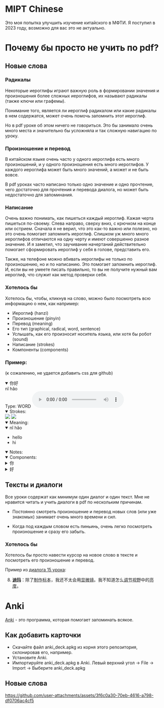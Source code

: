 # MIPT Chinese

Это моя попытка улучшить изучение китайского в МФТИ.
Я поступил в 2023 году, возможно для вас это не актуально.

# Почему бы просто не учить по pdf?

## Новые слова

### Радикалы

Некоторые иероглифы играют важную роль в формировании значения и произношения
более сложных иероглифов, их называют радикалы (также ключи или графемы).

Понимание того, является ли иероглиф радикалом или какие радикалы в нем
содержатся, может очень помочь запомнить этот иероглиф.

Но в pdf уроке об этом ничего не говориться. Это бы занимало очень много места
и значительно бы усложняла и так сложную навигацию по уроку.

### Произношение и перевод

В китайском языке очень часто у одного иероглифа есть много произношений, и у
одного произношения есть много иероглифов.
У каждого иероглифа может быть много значений, а может и не быть вовсе.

В pdf уроках часто написано только одно значение и одно прочтение, чего достаточно
для прочтения и перевода диалога, но может быть недостаточно для запоминания.

### Написание

Очень важно понимать, как пишеться каждый иероглиф.
Кажая черта пишеться по-своему. Слева направо, сверху вниз, с крючком на конце или острием.
Сначала я не верил, что это как-то важно или полезно, но это очень помогает запомнить иероглиф.
Слишком уж много много иероглифов отличаются на одну черту и имеют совершенно разное значение.
И я заметил, что заучивание начертаний действительно помогает сформировать иероглиф у себя в голове, представить его.

Также, на телефоне можно вбивать иероглифы не только по произношению, но и по написанию.
Это помогает запомнить иероглиф. И, если вы не умеете писать правильно, то вы не получите нужный вам иероглиф, что служит как метод проверки себя.

### Хотелось бы

Хотелось бы, чтобы, кликнув на слово, можно было посмотреть всю информацию о нем, как например:

- Иероглиф (hanzi)
- Произношение (pinyin)
- Перевод (meaning)
- Его тип (graphical, radical, word, sentence)
- Услышать, как его произносит носитель языка, или хотя бы робот (sound)
- Написание (strokes)
- Компоненты (components)

### Пример:

(к сожалению, не удается добавить css для github)

<details class="info" open>
  <summary>
    <span class="hanzi">你好</span>
  </summary>
  <div class="pinyin">nǐ hǎo</div>
  <span class="hanzi-type-block"
    >Type:
    <span class="hanzi-type">WORD</span>
  </span>
<audio controls>
  <source src="assets/你好-sound.mp3" type="audio/mpeg" />
  Your browser does not support the audio element.
</audio>
  <details class="strokes" open>
    <summary>Strokes:</summary>
    <div>
      <img class="animated-gif" src="assets/你-strokes.gif" />
      <img class="animated-gif" src="assets/好-strokes.gif" />
    </div>
  </details>
  <details class="meaning" open>
    <summary>Meaning:</summary>
    <div>
      <details class="meaning-item" open="">
        <summary>nǐ hǎo</summary>
        <ul>
          <li>hello</li>
          <li>hi</li>
        </ul>
      </details>
    </div>
  </details>
  <details class="notes" open>
    <summary>Notes:</summary>
  </details>
  <details class="components" open>
    <summary>Components:</summary>
    <div>
      <details class="components-item">
        <summary>
          <span class="hanzi">你</span>
        </summary>
        <div class="pinyin">nǐ</div>
        <span class="hanzi-type-block"
          >Type:
          <span class="hanzi-type">WORD</span>
        </span>
        <span class="sound"
          ><audio controls="" src="assets/你-sound.mp3"></audio
        ></span>
        <details class="strokes" open>
          <summary>Strokes:</summary>
          <div>
            <img class="animated-gif" src="assets/你-strokes.gif" />
          </div>
        </details>
        <details class="meaning" open>
          <summary>Meaning:</summary>
          <div>
            <details class="meaning-item" open="">
              <summary>nǐ</summary>
              <ul>
                <li>you (informal, as opposed to courteous 您[nin2])</li>
              </ul>
            </details>
          </div>
        </details>
        <details class="notes" open>
          <summary>Notes:</summary>
        </details>
        <details class="components" open>
          <summary>Components:</summary>
          <div>
            <details class="components-item">
              <summary>
                <span class="hanzi">亻</span>
              </summary>
              <div class="pinyin">rén</div>
              <span class="hanzi-type-block"
                >Type:
                <span class="hanzi-type">RADICAL</span>
              </span>
              <span class="sound"
                ><audio controls="" src="assets/亻-sound.mp3"></audio
              ></span>
              <details class="strokes" open>
                <summary>Strokes:</summary>
                <div>
                  <img class="animated-gif" src="assets/亻-strokes.gif" />
                </div>
              </details>
              <details class="meaning" open>
                <summary>Meaning:</summary>
                <div>
                  <details class="meaning-item" open="">
                    <summary>1</summary>
                    <ul>
                      <li>human</li>
                    </ul>
                  </details>
                </div>
              </details>
              <details class="notes" open>
                <summary>Notes:</summary>
              </details>
              <details class="components" open>
                <summary>Components:</summary>
                <div>
                  <details class="components-item">
                    <summary>
                      <span class="hanzi">㇒</span>
                    </summary>
                    <div class="pinyin">㇒</div>
                    <span class="hanzi-type-block"
                      >Type:
                      <span class="hanzi-type">GRAPHICAL</span>
                    </span>
                    <span class="sound"
                      ><audio controls="" src="assets/㇒-sound.mp3"></audio
                    ></span>
                    <details class="strokes" open>
                      <summary>Strokes:</summary>
                      <div>
                        <img class="animated-gif" src="assets/㇒-strokes.gif" />
                      </div>
                    </details>
                    <details class="meaning" open>
                      <summary>Meaning:</summary>
                      <div></div>
                    </details>
                    <details class="notes" open>
                      <summary>Notes:</summary>
                    </details>
                    <details class="components" open>
                      <summary>Components:</summary>
                      <div></div>
                    </details>
                  </details>
                  <details class="components-item">
                    <summary>
                      <span class="hanzi">丨</span>
                    </summary>
                    <div class="pinyin">gǔn</div>
                    <span class="hanzi-type-block"
                      >Type:
                      <span class="hanzi-type">RADICAL</span>
                    </span>
                    <span class="sound"
                      ><audio controls="" src="assets/丨-sound.mp3"></audio
                    ></span>
                    <details class="strokes" open>
                      <summary>Strokes:</summary>
                      <div>
                        <img class="animated-gif" src="assets/丨-strokes.gif" />
                      </div>
                    </details>
                    <details class="meaning" open>
                      <summary>Meaning:</summary>
                      <div>
                        <details class="meaning-item" open="">
                          <summary>1</summary>
                          <ul>
                            <li>line</li>
                          </ul>
                        </details>
                      </div>
                    </details>
                    <details class="notes" open>
                      <summary>Notes:</summary>
                    </details>
                    <details class="components" open>
                      <summary>Components:</summary>
                      <div></div>
                    </details>
                  </details>
                </div>
              </details>
            </details>
            <details class="components-item">
              <summary>
                <span class="hanzi">尔</span>
              </summary>
              <div class="pinyin">ěr</div>
              <span class="hanzi-type-block"
                >Type:
                <span class="hanzi-type">WORD</span>
              </span>
              <span class="sound"
                ><audio controls="" src="assets/尔-sound.mp3"></audio
              ></span>
              <details class="strokes" open>
                <summary>Strokes:</summary>
                <div>
                  <img class="animated-gif" src="assets/尔-strokes.gif" />
                </div>
              </details>
              <details class="meaning" open>
                <summary>Meaning:</summary>
                <div>
                  <details class="meaning-item" open="">
                    <summary>ěr</summary>
                    <ul>
                      <li>variant of 爾|尔[er3]</li>
                    </ul>
                  </details>
                  <details class="meaning-item" open="">
                    <summary>ěr</summary>
                    <ul>
                      <li>thus</li>
                      <li>so</li>
                      <li>like that</li>
                      <li>you</li>
                      <li>thou</li>
                    </ul>
                  </details>
                </div>
              </details>
              <details class="notes" open>
                <summary>Notes:</summary>
              </details>
              <details class="components" open>
                <summary>Components:</summary>
                <div>
                  <details class="components-item">
                    <summary>
                      <span class="hanzi">小</span>
                    </summary>
                    <div class="pinyin">xiǎo</div>
                    <span class="hanzi-type-block"
                      >Type:
                      <span class="hanzi-type">RADICAL</span>
                    </span>
                    <span class="sound"
                      ><audio controls="" src="assets/小-sound.mp3"></audio
                    ></span>
                    <details class="strokes" open>
                      <summary>Strokes:</summary>
                      <div>
                        <img class="animated-gif" src="assets/小-strokes.gif" />
                      </div>
                    </details>
                    <details class="meaning" open>
                      <summary>Meaning:</summary>
                      <div>
                        <details class="meaning-item" open="">
                          <summary>1</summary>
                          <ul>
                            <li>small</li>
                          </ul>
                        </details>
                      </div>
                    </details>
                    <details class="notes" open>
                      <summary>Notes:</summary>
                    </details>
                    <details class="components" open>
                      <summary>Components:</summary>
                      <div>
                        <details class="components-item">
                          <summary>
                            <span class="hanzi">亅</span>
                          </summary>
                          <div class="pinyin">jué</div>
                          <span class="hanzi-type-block"
                            >Type:
                            <span class="hanzi-type">RADICAL</span>
                          </span>
                          <span class="sound"
                            ><audio
                              controls=""
                              src="assets/亅-sound.mp3"
                            ></audio
                          ></span>
                          <details class="strokes" open>
                            <summary>Strokes:</summary>
                            <div>
                              <img
                                class="animated-gif"
                                src="assets/亅-strokes.gif"
                              />
                            </div>
                          </details>
                          <details class="meaning" open>
                            <summary>Meaning:</summary>
                            <div>
                              <details class="meaning-item" open="">
                                <summary>1</summary>
                                <ul>
                                  <li>hook</li>
                                </ul>
                              </details>
                            </div>
                          </details>
                          <details class="notes" open>
                            <summary>Notes:</summary>
                          </details>
                          <details class="components" open>
                            <summary>Components:</summary>
                            <div></div>
                          </details>
                        </details>
                        <details class="components-item">
                          <summary>
                            <span class="hanzi">八</span>
                          </summary>
                          <div class="pinyin">[ bā | bá ]</div>
                          <span class="hanzi-type-block"
                            >Type:
                            <span class="hanzi-type">RADICAL</span>
                          </span>
                          <span class="sound"
                            ><audio
                              controls=""
                              src="assets/八-sound.mp3"
                            ></audio
                          ></span>
                          <details class="strokes" open>
                            <summary>Strokes:</summary>
                            <div>
                              <img
                                class="animated-gif"
                                src="assets/八-strokes.gif"
                              />
                            </div>
                          </details>
                          <details class="meaning" open>
                            <summary>Meaning:</summary>
                            <div>
                              <details class="meaning-item" open="">
                                <summary>1</summary>
                                <ul>
                                  <li>eight</li>
                                  <li>divide</li>
                                </ul>
                              </details>
                            </div>
                          </details>
                          <details class="notes" open>
                            <summary>Notes:</summary>
                          </details>
                          <details class="components" open>
                            <summary>Components:</summary>
                            <div>
                              <details class="components-item">
                                <summary>
                                  <span class="hanzi">㇒</span>
                                </summary>
                                <div class="pinyin">㇒</div>
                                <span class="hanzi-type-block"
                                  >Type:
                                  <span class="hanzi-type">GRAPHICAL</span>
                                </span>
                                <span class="sound"
                                  ><audio
                                    controls=""
                                    src="assets/㇒-sound.mp3"
                                  ></audio
                                ></span>
                                <details class="strokes" open>
                                  <summary>Strokes:</summary>
                                  <div>
                                    <img
                                      class="animated-gif"
                                      src="assets/㇒-strokes.gif"
                                    />
                                  </div>
                                </details>
                                <details class="meaning" open>
                                  <summary>Meaning:</summary>
                                  <div></div>
                                </details>
                                <details class="notes" open>
                                  <summary>Notes:</summary>
                                </details>
                                <details class="components" open>
                                  <summary>Components:</summary>
                                  <div></div>
                                </details>
                              </details>
                            </div>
                          </details>
                        </details>
                      </div>
                    </details>
                  </details>
                  <details class="components-item">
                    <summary>
                      <span class="hanzi">⺈</span>
                    </summary>
                    <div class="pinyin">⺈</div>
                    <span class="hanzi-type-block"
                      >Type:
                      <span class="hanzi-type">RADICAL</span>
                    </span>
                    <span class="sound"
                      ><audio controls="" src="assets/⺈-sound.mp3"></audio
                    ></span>
                    <details class="strokes" open>
                      <summary>Strokes:</summary>
                      <div>
                        <img class="animated-gif" src="assets/⺈-strokes.gif" />
                      </div>
                    </details>
                    <details class="meaning" open>
                      <summary>Meaning:</summary>
                      <div>
                        <details class="meaning-item" open="">
                          <summary>1</summary>
                          <ul>
                            <li>knife</li>
                          </ul>
                        </details>
                      </div>
                    </details>
                    <details class="notes" open>
                      <summary>Notes:</summary>
                    </details>
                    <details class="components" open>
                      <summary>Components:</summary>
                      <div>
                        <details class="components-item">
                          <summary>
                            <span class="hanzi">勹</span>
                          </summary>
                          <div class="pinyin">bāo</div>
                          <span class="hanzi-type-block"
                            >Type:
                            <span class="hanzi-type">RADICAL</span>
                          </span>
                          <span class="sound"
                            ><audio
                              controls=""
                              src="assets/勹-sound.mp3"
                            ></audio
                          ></span>
                          <details class="strokes" open>
                            <summary>Strokes:</summary>
                            <div>
                              <img
                                class="animated-gif"
                                src="assets/勹-strokes.gif"
                              />
                            </div>
                          </details>
                          <details class="meaning" open>
                            <summary>Meaning:</summary>
                            <div>
                              <details class="meaning-item" open="">
                                <summary>1</summary>
                                <ul>
                                  <li>wrap</li>
                                </ul>
                              </details>
                            </div>
                          </details>
                          <details class="notes" open>
                            <summary>Notes:</summary>
                          </details>
                          <details class="components" open>
                            <summary>Components:</summary>
                            <div>
                              <details class="components-item">
                                <summary>
                                  <span class="hanzi">㇒</span>
                                </summary>
                                <div class="pinyin">㇒</div>
                                <span class="hanzi-type-block"
                                  >Type:
                                  <span class="hanzi-type">GRAPHICAL</span>
                                </span>
                                <span class="sound"
                                  ><audio
                                    controls=""
                                    src="assets/㇒-sound.mp3"
                                  ></audio
                                ></span>
                                <details class="strokes" open>
                                  <summary>Strokes:</summary>
                                  <div>
                                    <img
                                      class="animated-gif"
                                      src="assets/㇒-strokes.gif"
                                    />
                                  </div>
                                </details>
                                <details class="meaning" open>
                                  <summary>Meaning:</summary>
                                  <div></div>
                                </details>
                                <details class="notes" open>
                                  <summary>Notes:</summary>
                                </details>
                                <details class="components" open>
                                  <summary>Components:</summary>
                                  <div></div>
                                </details>
                              </details>
                              <details class="components-item">
                                <summary>
                                  <span class="hanzi">㇆</span>
                                </summary>
                                <div class="pinyin">㇆</div>
                                <span class="hanzi-type-block"
                                  >Type:
                                  <span class="hanzi-type">GRAPHICAL</span>
                                </span>
                                <span class="sound"
                                  ><audio
                                    controls=""
                                    src="assets/㇆-sound.mp3"
                                  ></audio
                                ></span>
                                <details class="strokes" open>
                                  <summary>Strokes:</summary>
                                  <div>
                                    <img
                                      class="animated-gif"
                                      src="assets/㇆-strokes.gif"
                                    />
                                  </div>
                                </details>
                                <details class="meaning" open>
                                  <summary>Meaning:</summary>
                                  <div></div>
                                </details>
                                <details class="notes" open>
                                  <summary>Notes:</summary>
                                </details>
                                <details class="components" open>
                                  <summary>Components:</summary>
                                  <div></div>
                                </details>
                              </details>
                            </div>
                          </details>
                        </details>
                      </div>
                    </details>
                  </details>
                </div>
              </details>
            </details>
          </div>
        </details>
      </details>
      <details class="components-item">
        <summary>
          <span class="hanzi">好</span>
        </summary>
        <div class="pinyin">[ hǎo | hào ]</div>
        <span class="hanzi-type-block"
          >Type:
          <span class="hanzi-type">WORD</span>
        </span>
        <span class="sound"
          ><audio controls="" src="assets/好-sound.mp3"></audio
        ></span>
        <details class="strokes" open>
          <summary>Strokes:</summary>
          <div>
            <img class="animated-gif" src="assets/好-strokes.gif" />
          </div>
        </details>
        <details class="meaning" open>
          <summary>Meaning:</summary>
          <div>
            <details class="meaning-item" open="">
              <summary>hǎo</summary>
              <ul>
                <li>good</li>
                <li>well</li>
                <li>proper</li>
                <li>good to</li>
                <li>easy to</li>
                <li>very</li>
                <li>so</li>
                <li>(suffix indicating completion or readiness)</li>
                <li>(of two people) close</li>
                <li>on intimate terms</li>
                <li>(after a personal pronoun) hello</li>
              </ul>
            </details>
            <details class="meaning-item" open="">
              <summary>hào</summary>
              <ul>
                <li>to be fond of</li>
                <li>to have a tendency to</li>
                <li>to be prone to</li>
              </ul>
            </details>
          </div>
        </details>
        <details class="notes" open>
          <summary>Notes:</summary>
        </details>
        <details class="components" open>
          <summary>Components:</summary>
          <div>
            <details class="components-item">
              <summary>
                <span class="hanzi">女</span>
              </summary>
              <div class="pinyin">[ nǚ | nǜ | rǔ ]</div>
              <span class="hanzi-type-block"
                >Type:
                <span class="hanzi-type">RADICAL</span>
              </span>
              <span class="sound"
                ><audio controls="" src="assets/女-sound.mp3"></audio
              ></span>
              <details class="strokes" open>
                <summary>Strokes:</summary>
                <div>
                  <img class="animated-gif" src="assets/女-strokes.gif" />
                </div>
              </details>
              <details class="meaning" open>
                <summary>Meaning:</summary>
                <div>
                  <details class="meaning-item" open="">
                    <summary>1</summary>
                    <ul>
                      <li>woman</li>
                    </ul>
                  </details>
                </div>
              </details>
              <details class="notes" open>
                <summary>Notes:</summary>
              </details>
              <details class="components" open>
                <summary>Components:</summary>
                <div>
                  <details class="components-item">
                    <summary>
                      <span class="hanzi">㇛</span>
                    </summary>
                    <div class="pinyin">㇛</div>
                    <span class="hanzi-type-block"
                      >Type:
                      <span class="hanzi-type">GRAPHICAL</span>
                    </span>
                    <span class="sound"
                      ><audio controls="" src="assets/㇛-sound.mp3"></audio
                    ></span>
                    <details class="strokes" open>
                      <summary>Strokes:</summary>
                      <div>
                        <img class="animated-gif" src="assets/㇛-strokes.gif" />
                      </div>
                    </details>
                    <details class="meaning" open>
                      <summary>Meaning:</summary>
                      <div></div>
                    </details>
                    <details class="notes" open>
                      <summary>Notes:</summary>
                    </details>
                    <details class="components" open>
                      <summary>Components:</summary>
                      <div></div>
                    </details>
                  </details>
                  <details class="components-item">
                    <summary>
                      <span class="hanzi">丆</span>
                    </summary>
                    <div class="pinyin">hǎn</div>
                    <span class="hanzi-type-block"
                      >Type:
                      <span class="hanzi-type">WORD</span>
                    </span>
                    <span class="sound"
                      ><audio controls="" src="assets/丆-sound.mp3"></audio
                    ></span>
                    <details class="strokes" open>
                      <summary>Strokes:</summary>
                      <div>
                        <img class="animated-gif" src="assets/丆-strokes.gif" />
                      </div>
                    </details>
                    <details class="meaning" open>
                      <summary>Meaning:</summary>
                      <div>
                        <details class="meaning-item" open="">
                          <summary>xx</summary>
                          <ul>
                            <li>
                              one of the characters used in kwukyel (phonetic
                              &quot;myeon&quot;), an ancient Korean writing
                              system
                            </li>
                          </ul>
                        </details>
                      </div>
                    </details>
                    <details class="notes" open>
                      <summary>Notes:</summary>
                    </details>
                    <details class="components" open>
                      <summary>Components:</summary>
                      <div>
                        <details class="components-item">
                          <summary>
                            <span class="hanzi">一</span>
                          </summary>
                          <div class="pinyin">[ yī | yí | yì ]</div>
                          <span class="hanzi-type-block"
                            >Type:
                            <span class="hanzi-type">RADICAL</span>
                          </span>
                          <span class="sound"
                            ><audio
                              controls=""
                              src="assets/一-sound.mp3"
                            ></audio
                          ></span>
                          <details class="strokes" open>
                            <summary>Strokes:</summary>
                            <div>
                              <img
                                class="animated-gif"
                                src="assets/一-strokes.gif"
                              />
                            </div>
                          </details>
                          <details class="meaning" open>
                            <summary>Meaning:</summary>
                            <div>
                              <details class="meaning-item" open="">
                                <summary>1</summary>
                                <ul>
                                  <li>one</li>
                                </ul>
                              </details>
                            </div>
                          </details>
                          <details class="notes" open>
                            <summary>Notes:</summary>
                          </details>
                          <details class="components" open>
                            <summary>Components:</summary>
                            <div></div>
                          </details>
                        </details>
                        <details class="components-item">
                          <summary>
                            <span class="hanzi">丿</span>
                          </summary>
                          <div class="pinyin">[ piě | yì ]</div>
                          <span class="hanzi-type-block"
                            >Type:
                            <span class="hanzi-type">RADICAL</span>
                          </span>
                          <span class="sound"
                            ><audio
                              controls=""
                              src="assets/丿-sound.mp3"
                            ></audio
                          ></span>
                          <details class="strokes" open>
                            <summary>Strokes:</summary>
                            <div>
                              <img
                                class="animated-gif"
                                src="assets/丿-strokes.gif"
                              />
                            </div>
                          </details>
                          <details class="meaning" open>
                            <summary>Meaning:</summary>
                            <div>
                              <details class="meaning-item" open="">
                                <summary>1</summary>
                                <ul>
                                  <li>bend</li>
                                </ul>
                              </details>
                            </div>
                          </details>
                          <details class="notes" open>
                            <summary>Notes:</summary>
                          </details>
                          <details class="components" open>
                            <summary>Components:</summary>
                            <div></div>
                          </details>
                        </details>
                      </div>
                    </details>
                  </details>
                </div>
              </details>
            </details>
            <details class="components-item">
              <summary>
                <span class="hanzi">子</span>
              </summary>
              <div class="pinyin">[ zi | zǐ ]</div>
              <span class="hanzi-type-block"
                >Type:
                <span class="hanzi-type">RADICAL</span>
              </span>
              <span class="sound"
                ><audio controls="" src="assets/子-sound.mp3"></audio
              ></span>
              <details class="strokes" open>
                <summary>Strokes:</summary>
                <div>
                  <img class="animated-gif" src="assets/子-strokes.gif" />
                </div>
              </details>
              <details class="meaning" open>
                <summary>Meaning:</summary>
                <div>
                  <details class="meaning-item" open="">
                    <summary>1</summary>
                    <ul>
                      <li>child</li>
                    </ul>
                  </details>
                </div>
              </details>
              <details class="notes" open>
                <summary>Notes:</summary>
              </details>
              <details class="components" open>
                <summary>Components:</summary>
                <div>
                  <details class="components-item">
                    <summary>
                      <span class="hanzi">一</span>
                    </summary>
                    <div class="pinyin">[ yī | yí | yì ]</div>
                    <span class="hanzi-type-block"
                      >Type:
                      <span class="hanzi-type">RADICAL</span>
                    </span>
                    <span class="sound"
                      ><audio controls="" src="assets/一-sound.mp3"></audio
                    ></span>
                    <details class="strokes" open>
                      <summary>Strokes:</summary>
                      <div>
                        <img class="animated-gif" src="assets/一-strokes.gif" />
                      </div>
                    </details>
                    <details class="meaning" open>
                      <summary>Meaning:</summary>
                      <div>
                        <details class="meaning-item" open="">
                          <summary>1</summary>
                          <ul>
                            <li>one</li>
                          </ul>
                        </details>
                      </div>
                    </details>
                    <details class="notes" open>
                      <summary>Notes:</summary>
                    </details>
                    <details class="components" open>
                      <summary>Components:</summary>
                      <div></div>
                    </details>
                  </details>
                  <details class="components-item">
                    <summary>
                      <span class="hanzi">了</span>
                    </summary>
                    <div class="pinyin">[ le | liǎo | liào ]</div>
                    <span class="hanzi-type-block"
                      >Type:
                      <span class="hanzi-type">WORD</span>
                    </span>
                    <span class="sound"
                      ><audio controls="" src="assets/了-sound.mp3"></audio
                    ></span>
                    <details class="strokes" open>
                      <summary>Strokes:</summary>
                      <div>
                        <img class="animated-gif" src="assets/了-strokes.gif" />
                      </div>
                    </details>
                    <details class="meaning" open>
                      <summary>Meaning:</summary>
                      <div>
                        <details class="meaning-item" open="">
                          <summary>le</summary>
                          <ul>
                            <li>(completed action marker)</li>
                            <li>
                              (modal particle indicating change of state,
                              situation now)
                            </li>
                            <li>
                              (modal particle intensifying preceding clause)
                            </li>
                          </ul>
                        </details>
                        <details class="meaning-item" open="">
                          <summary>liǎo</summary>
                          <ul>
                            <li>to finish</li>
                            <li>to achieve</li>
                            <li>variant of 瞭|了[liao3]</li>
                            <li>to understand clearly</li>
                          </ul>
                        </details>
                        <details class="meaning-item" open="">
                          <summary>liǎo</summary>
                          <ul>
                            <li>(of eyes) bright</li>
                            <li>clear-sighted</li>
                            <li>to understand clearly</li>
                          </ul>
                        </details>
                        <details class="meaning-item" open="">
                          <summary>liào</summary>
                          <ul>
                            <li>unofficial variant of 瞭[liao4]</li>
                          </ul>
                        </details>
                      </div>
                    </details>
                    <details class="notes" open>
                      <summary>Notes:</summary>
                    </details>
                    <details class="components" open>
                      <summary>Components:</summary>
                      <div>
                        <details class="components-item">
                          <summary>
                            <span class="hanzi">亅</span>
                          </summary>
                          <div class="pinyin">jué</div>
                          <span class="hanzi-type-block"
                            >Type:
                            <span class="hanzi-type">RADICAL</span>
                          </span>
                          <span class="sound"
                            ><audio
                              controls=""
                              src="assets/亅-sound.mp3"
                            ></audio
                          ></span>
                          <details class="strokes" open>
                            <summary>Strokes:</summary>
                            <div>
                              <img
                                class="animated-gif"
                                src="assets/亅-strokes.gif"
                              />
                            </div>
                          </details>
                          <details class="meaning" open>
                            <summary>Meaning:</summary>
                            <div>
                              <details class="meaning-item" open="">
                                <summary>1</summary>
                                <ul>
                                  <li>hook</li>
                                </ul>
                              </details>
                            </div>
                          </details>
                          <details class="notes" open>
                            <summary>Notes:</summary>
                          </details>
                          <details class="components" open>
                            <summary>Components:</summary>
                            <div></div>
                          </details>
                        </details>
                        <details class="components-item">
                          <summary>
                            <span class="hanzi">㇇</span>
                          </summary>
                          <div class="pinyin">㇇</div>
                          <span class="hanzi-type-block"
                            >Type:
                            <span class="hanzi-type">GRAPHICAL</span>
                          </span>
                          <span class="sound"
                            ><audio
                              controls=""
                              src="assets/㇇-sound.mp3"
                            ></audio
                          ></span>
                          <details class="strokes" open>
                            <summary>Strokes:</summary>
                            <div>
                              <img
                                class="animated-gif"
                                src="assets/㇇-strokes.gif"
                              />
                            </div>
                          </details>
                          <details class="meaning" open>
                            <summary>Meaning:</summary>
                            <div></div>
                          </details>
                          <details class="notes" open>
                            <summary>Notes:</summary>
                          </details>
                          <details class="components" open>
                            <summary>Components:</summary>
                            <div></div>
                          </details>
                        </details>
                      </div>
                    </details>
                  </details>
                </div>
              </details>
            </details>
          </div>
        </details>
      </details>
    </div>
  </details>
</details>

## Тексты и диалоги

Все уроки содержат как минимум один диалог и один текст.
Мне не нравится читать и учить диалоги в pdf по нескольким причинам.

- Постоянно смотреть произношение и перевод новых слов (или уже знакомых) занимает очень много времени и сил.

- Когда под каждым словом есть пиньинь, очень легко посмотреть произношение и сразу его забыть.

### Хотелось бы

Хотелось бы просто навести курсор на новое слово в тексте и посмотреть его произношение и перевод.

Пример из [диалога 15 урока](lessons/lesson_15/dialogue1.md):

8. <b><u>迪玛</u></b>：除了<abbr title='zhìzuò - вырабатывать; производить'>制作</abbr><abbr title='biāoběn - образец, модель, экспонат / препарат'>标本</abbr>，我还不太会用<abbr title='xiǎnwēijìng - микроскоп'>显微镜</abbr>。我不知道怎么<abbr title='tiáojié - регулировать, настраивать'>调节</abbr><abbr title='shìyě - обзор, поле зрения'>视野</abbr>中的<abbr title='liàngdù - физ. яркость; блеск, освещение'>亮度</abbr>。

# Anki

[Anki](https://apps.ankiweb.net/) - это программа, которая помогает запоминать всякое.

## Как добавить карточки

- Скачайте файл anki_deck.apkg из корня этого репозитория, склонировав его, например.
- Установите Anki.
- Импортируйте anki_deck.apkg в Anki.
  Левый верхний угол → File → Import → Выберите anki_deck.apkg

## Новые слова

https://github.com/user-attachments/assets/3f6c0a30-70eb-4616-a798-df0706ac4cf5

